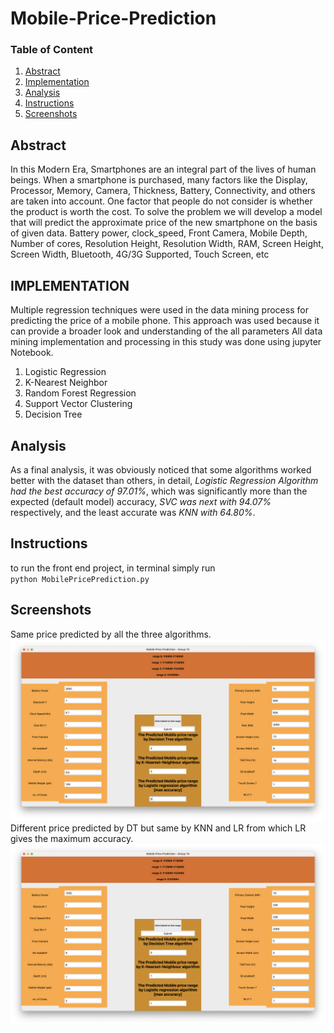 # Mobile-Price-Prediction


### Table of Content
1. [Abstract](#abstract)
2. [Implementation](#implementation)
3. [Analysis](#analysis)
4. [Instructions](#instructions)
5. [Screenshots](#screenshots)


## Abstract
In this Modern Era, Smartphones are an integral part of the lives of human beings. When a smartphone is purchased, many factors like the Display, Processor, Memory, Camera, Thickness, Battery, Connectivity, and others are taken into account. One factor that people do not consider is whether the product is worth the cost. To solve the problem we will develop a model that will predict the approximate price of the new smartphone on the basis of given data. Battery power,   clock_speed, Front Camera, Mobile Depth, Number of cores, Resolution Height, Resolution Width, RAM, Screen Height, Screen Width, Bluetooth, 4G/3G Supported, Touch Screen,  etc

## IMPLEMENTATION
Multiple regression techniques were used in the data mining process for predicting the price of a mobile phone. This approach was used because it can provide a broader look and understanding of the all parameters All data mining implementation and processing in this study was done using jupyter Notebook.
1. Logistic Regression
2. K-Nearest Neighbor
3. Random Forest Regression
4. Support Vector Clustering
5. Decision Tree

## Analysis
As a final analysis, it was obviously noticed that some algorithms worked better with the dataset than others, in detail, *Logistic Regression Algorithm had the best accuracy of 97.01%*, which was significantly more than the expected (default model) accuracy, *SVC was next with 94.07%* respectively, and the least accurate was *KNN with 64.80%*.

## Instructions
to run the front end project, in terminal simply run <br>
`python MobilePricePrediction.py`

## Screenshots
Same price predicted by all the three algorithms.
![SamePrediction](https://github.com/sohamsalkar/Mobile-Price-Prediction/blob/main/_Screenshots/sameres.png)
Different price predicted by DT but same by KNN and LR from which LR gives the maximum accuracy.
![DifferentPrediction](https://github.com/sohamsalkar/Mobile-Price-Prediction/blob/main/_Screenshots/diffres.png)
